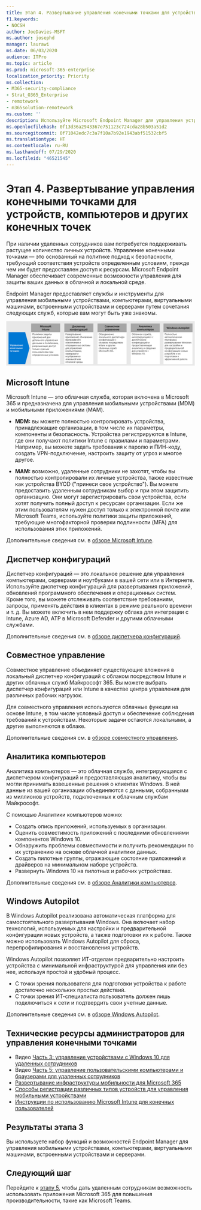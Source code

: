 ```yaml
---
title: Этап 4. Развертывание управления конечными точками для устройств, компьютеров и других конечных точек
f1.keywords:
- NOCSH
author: JoeDavies-MSFT
ms.author: josephd
manager: laurawi
ms.date: 06/03/2020
audience: ITPro
ms.topic: article
ms.prod: microsoft-365-enterprise
localization_priority: Priority
ms.collection:
- M365-security-compliance
- Strat_O365_Enterprise
- remotework
- m365solution-remotework
ms.custom: ''
description: Используйте Microsoft Endpoint Manager для управления устройствами, компьютерами и другими конечными точками.
ms.openlocfilehash: 0f13d36a2943367e751123c724cda28b503a51d2
ms.sourcegitcommit: 0f71042edc7c3a7f10a7b92e1943abf51532cbf5
ms.translationtype: HT
ms.contentlocale: ru-RU
ms.lasthandoff: 07/29/2020
ms.locfileid: "46521545"
---
```

# <a name="step-4-deploy-endpoint-management-for-your-devices-pcs-and-other-endpoints"></a>Этап 4. Развертывание управления конечными точками для устройств, компьютеров и других конечных точек

При наличии удаленных сотрудников вам потребуется поддерживать растущее количество личных устройств. Управление конечными точками — это основанный на политике подход к безопасности, требующий соответствия устройств определенным условиям, прежде чем им будет предоставлен доступ к ресурсам. Microsoft Endpoint Manager обеспечивает современные возможности управления для защиты ваших данных в облачной и локальной среде. 

Endpoint Manager предоставляет службы и инструменты для управления мобильными устройствами, компьютерами, виртуальными машинами, встроенными устройствами и серверами путем сочетания следующих служб, которые вам могут быть уже знакомы.

![Компоненты для управления конечными точками](../media/empower-people-to-work-remotely/endpoint-managment-step-grid.png)

## <a name="microsoft-intune"></a>Microsoft Intune

Microsoft Intune — это облачная служба, которая включена в Microsoft 365 и предназначена для управления мобильными устройствами (MDM) и мобильными приложениями (MAM). 

- **MDM:** вы можете полностью контролировать устройства, принадлежащие организации, в том числе их параметры, компоненты и безопасность. Устройства регистрируются в Intune, где они получают политики Intune с правилами и параметрами. Например, вы можете задать требования к паролю и ПИН-коду, создать VPN-подключение, настроить защиту от угроз и многое другое.

- **MAM:** возможно, удаленные сотрудники не захотят, чтобы вы полностью контролировали их личные устройства, также известные как устройства BYOD ("принеси свое устройство"). Вы можете предоставить удаленным сотрудникам выбор и при этом защитить организацию. Они могут зарегистрировать свои устройства, если хотят получить полный доступ к ресурсам организации. Если же этим пользователям нужен доступ только к электронной почте или Microsoft Teams, используйте политики защиты приложений, требующие многофакторной проверки подлинности (MFA) для использования этих приложений.

Дополнительные сведения см. в [обзоре Microsoft Intune](https://docs.microsoft.com/intune/fundamentals/what-is-intune).

## <a name="configuration-manager"></a>Диспетчер конфигураций

Диспетчер конфигураций — это локальное решение для управления компьютерами, серверами и ноутбуками в вашей сети или в Интернете. Используйте диспетчер конфигураций для развертывания приложений, обновлений программного обеспечения и операционных систем. Кроме того, вы можете отслеживать соответствие требованиям, запросы, применять действия в клиентах в режиме реального времени и т. д. Вы можете включить в нем поддержку облака для интеграции с Intune, Azure AD, ATP в Microsoft Defender и другими облачными службами. 

Дополнительные сведения см. в [обзоре диспетчера конфигураций](https://docs.microsoft.com/mem/configmgr/core/understand/introduction).

## <a name="co-management"></a>Совместное управление

Совместное управление объединяет существующие вложения в локальный диспетчер конфигураций с облаком посредством Intune и других облачных служб Майкрософт 365. Вы можете выбрать диспетчер конфигураций или Intune в качестве центра управления для различных рабочих нагрузок. 

Для совместного управления используются облачные функции на основе Intune, в том числе условный доступ и обеспечение соблюдения требований к устройствам. Некоторые задачи остаются локальными, а другие выполняются в облаке.

Дополнительные сведения см. в [обзоре совместного управления](https://docs.microsoft.com/mem/configmgr/comanage/overview).

## <a name="desktop-analytics"></a>Аналитика компьютеров

Аналитика компьютеров — это облачная служба, интегрирующаяся с диспетчером конфигураций и предоставляющая аналитику, чтобы вы могли принимать взвешенные решения о клиентах Windows. В ней данные из вашей организации объединяются с данными, собранными из миллионов устройств, подключенных к облачным службам Майкрософт. 

С помощью Аналитики компьютеров можно:

- Создать опись приложений, используемых в организации.
- Оценить совместимость приложений с последними обновлениями компонентов Windows 10.
- Обнаружить проблемы совместимости и получить рекомендации по их устранению на основе облачной аналитики данных.
- Создать пилотные группы, отражающие состояние приложений и драйверов на минимальном наборе устройств.
- Развернуть Windows 10 на пилотных и рабочих устройствах.

Дополнительные сведения см. в [обзоре Аналитики компьютеров](https://docs.microsoft.com/mem/configmgr/desktop-analytics/overview).

## <a name="windows-autopilot"></a>Windows Autopilot

В Windows Autopilot реализована автоматическая платформа для самостоятельного развертывания Windows. Она включает набор технологий, используемых для настройки и предварительной конфигурации новых устройств, а также подготовки их к работе. Также можно использовать Windows Autopilot для сброса, перепрофилирования и восстановления устройств. 

Windows Autopilot позволяет ИТ-отделам предварительно настроить устройства с минимальной инфраструктурой для управления или без нее, используя простой и удобный процесс. 

- С точки зрения пользователя для подготовки устройства к работе достаточно нескольких простых действий. 
- С точки зрения ИТ-специалиста пользователь должен лишь подключиться к сети и подтвердить свои учетные данные.

Дополнительные сведения см. в [обзоре Windows Autopilot](https://docs.microsoft.com/windows/deployment/windows-autopilot/windows-autopilot).

## <a name="admin-technical-resources-for-endpoint-management"></a>Технические ресурсы администраторов для управления конечными точками

- Видео [Часть 3: управление устройствами с Windows 10 для удаленных сотрудников](https://resources.techcommunity.microsoft.com/enabling-remote-work/#security)
- Видео [Часть 5: управление пользовательскими компьютерами и браузерами для удаленных сотрудников](https://resources.techcommunity.microsoft.com/enabling-remote-work/#security)
- [Развертывание инфраструктуры мобильности для Microsoft 365](https://docs.microsoft.com/microsoft-365/enterprise/mobility-infrastructure)
- [Способы регистрации различных типов устройств для управления мобильными устройствами](https://docs.microsoft.com/mem/intune/enrollment/device-enrollment)
- [Инструкции по использованию Microsoft Intune для конечных пользователей](https://docs.microsoft.com/mem/intune/fundamentals/end-user-educate)
 
## <a name="results-of-step-3"></a>Результаты этапа 3

Вы используете набор функций и возможностей Endpoint Manager для управления мобильными устройствами, компьютерами, виртуальными машинами, встроенными устройствами и серверами.

## <a name="next-step"></a>Следующий шаг

Перейдите к [этапу 5](empower-people-to-work-remotely-teams-productivity-apps.md), чтобы дать удаленным сотрудникам возможность использовать приложения Microsoft 365 для повышения производительности, такие как Microsoft Teams.
